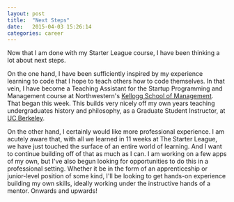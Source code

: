 ```yaml
---
layout: post
title:  "Next Steps"
date:   2015-04-03 15:26:14
categories: career
---
```


Now that I am done with my Starter League course, I have been thinking a lot about next steps.

On the one hand, I have been sufficiently inspired by my experience learning to code that I hope to teach others how to code themselves. In that vein, I have become a Teaching Assistant for the Startup Programming and Management course at Northwestern's <a title="Kellogg School of Management" href="http://www.kellogg.northwestern.edu" target="_blank">Kellogg School of Management</a>. That began this week. This builds very nicely off my own years teaching undergraduates history and philosophy, as a Graduate Student Instructor, at <a title="UC Berkeley" href="http://www.berkeley.edu" target="_blank">UC Berkeley</a>.

On the other hand, I certainly would like more professional experience. I am acutely aware that, with all we learned in 11 weeks at The Starter League, we have just touched the surface of an entire world of learning. And I want to continue building off of that as much as I can. I am working on a few apps of my own, but I've also begun looking for opportunities to do this in a professional setting. Whether it be in the form of an apprenticeship or junior-level position of some kind, I'll be looking to get hands-on experience building my own skills, ideally working under the instructive hands of a mentor. Onwards and upwards!
